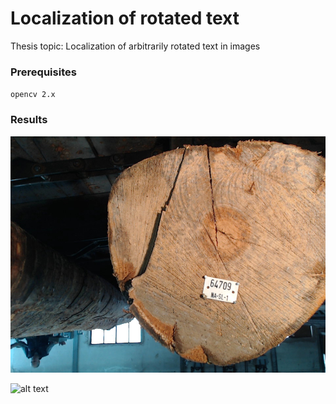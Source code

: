 # Localization of rotated text
Thesis topic: Localization of arbitrarily rotated text in images


### Prerequisites

``
opencv 2.x
``

### Results

![alt text](https://github.com/Zeleni9/Localization_rotated_text/blob/master/Images/Input_images/Snapshot504.jpg)

![alt text](https://raw.githubusercontent.com/Zeleni9/Localization_rotated_text/blob/master/Images/Result_images/Result_image504.png)

